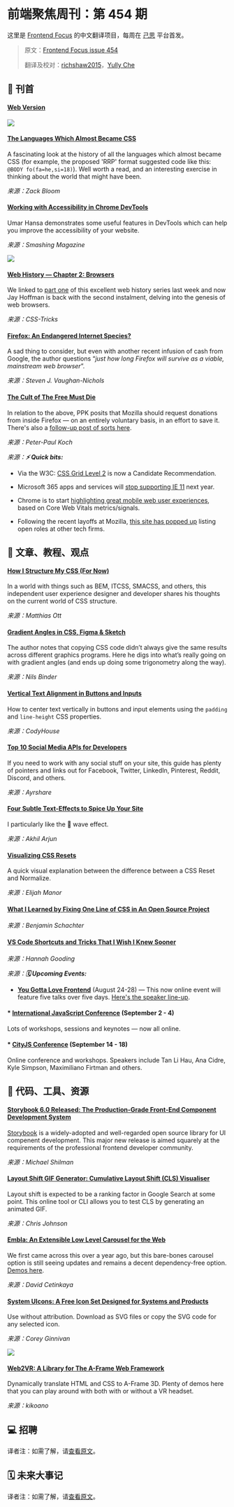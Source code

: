 # 前端聚焦周刊：第 454 期

这里是 [Frontend Focus](https://frontendfoc.us/latest) 的中文翻译项目，每周在 [己思](https://ohmyrss.com/?fef) 平台首发。

> 原文：[Frontend Focus issue 454](https://frontendfoc.us/issues/454)
> 
> 翻译及校对：[richshaw2015](https://github.com/richshaw2015)，[Yully Che](https://github.com/chechebecomestrong)

## 🚀 刊首

#### [Web Version](https://frontendfoc.us/link/93724/rss)

[![](https://res.cloudinary.com/cpress/image/upload/w_1280,e_sharpen:60/v1597833965/sfuxt76wequf9zygm45v.jpg)](https://frontendfoc.us/link/93725/rss)

#### [The Languages Which Almost Became CSS](https://frontendfoc.us/link/93725/rss "eager.io")

A fascinating look at the history of all the languages which almost became CSS (for example, the proposed 'RRP' format suggested code like this: `@BODY fo(fa=he,si=18)`). Well worth a read, and an interesting exercise in thinking about the world that might have been.

*来源：Zack Bloom*

#### [Working with Accessibility in Chrome DevTools](https://frontendfoc.us/link/93726/rss "www.smashingmagazine.com")

Umar Hansa demonstrates some useful features in DevTools which can help you improve the accessibility of your website.

*来源：Smashing Magazine*

[![](https://copm.s3.amazonaws.com/49f1b175.png)](https://frontendfoc.us/link/93727/rss)

#### [Web History — Chapter 2: Browsers](https://frontendfoc.us/link/93728/rss "css-tricks.com")

We linked to [part one](https://frontendfoc.us/link/93729/rss) of this excellent web history series last week and now Jay Hoffman is back with the second instalment, delving into the genesis of web browsers.

*来源：CSS-Tricks*

#### [Firefox: An Endangered Internet Species?](https://frontendfoc.us/link/93730/rss "www.zdnet.com")

A sad thing to consider, but even with another recent infusion of cash from Google, the author questions “_just how long Firefox will survive as a viable, mainstream web browser_”.

*来源：Steven J. Vaughan-Nichols*

#### [The Cult of The Free Must Die](https://frontendfoc.us/link/93731/rss "www.quirksmode.org")

In relation to the above, PPK posits that Mozilla should request donations from inside Firefox — on an entirely voluntary basis, in an effort to save it. There's also a [follow-up post of sorts here](https://frontendfoc.us/link/93732/rss).

*来源：Peter-Paul Koch*

*来源：**⚡️ Quick bits:***

*   Via the W3C: [CSS Grid Level 2](https://frontendfoc.us/link/93733/rss) is now a Candidate Recommendation.

*   Microsoft 365 apps and services will [stop supporting IE 11](https://frontendfoc.us/link/93734/rss) next year.

*   Chrome is to start [highlighting great mobile web user experiences](https://frontendfoc.us/link/93735/rss), based on Core Web Vitals metrics/signals.

*   Following the recent layoffs at Mozilla, [this site has popped up](https://frontendfoc.us/link/93736/rss) listing open roles at other tech firms.

## 📙 文章、教程、观点

#### [How I Structure My CSS (For Now)](https://frontendfoc.us/link/93740/rss "matthiasott.com")

In a world with things such as BEM, ITCSS, SMACSS, and others, this independent user experience designer and developer shares his thoughts on the current world of CSS structure.

*来源：Matthias Ott*

#### [Gradient Angles in CSS, Figma & Sketch](https://frontendfoc.us/link/93741/rss "9elements.com")

The author notes that copying CSS code didn’t always give the same results across different graphics programs. Here he digs into what’s really going on with gradient angles (and ends up doing some trigonometry along the way).

*来源：Nils Binder*

#### [Vertical Text Alignment in Buttons and Inputs](https://frontendfoc.us/link/93743/rss "codyhouse.co")

How to center text vertically in buttons and input elements using the `padding` and `line-height` CSS properties.

*来源：CodyHouse*

#### [Top 10 Social Media APIs for Developers](https://frontendfoc.us/link/93744/rss "www.ayrshare.com")

If you need to work with any social stuff on your site, this guide has plenty of pointers and links out for Facebook, Twitter, LinkedIn, Pinterest, Reddit, Discord, and others.

*来源：Ayrshare*

#### [Four Subtle Text-Effects to Spice Up Your Site](https://frontendfoc.us/link/93745/rss "dev.to")

I particularly like the 🌊 wave effect.

*来源：Akhil Arjun*

#### [Visualizing CSS Resets](https://frontendfoc.us/link/93746/rss "elijahmanor.com")

A quick visual explanation between the difference between a CSS Reset and Normalize.

*来源：Elijah Manor*

#### [What I Learned by Fixing One Line of CSS in An Open Source Project](https://frontendfoc.us/link/93747/rss "css-tricks.com")

*来源：Benjamin Schachter*

#### [VS Code Shortcuts and Tricks That I Wish I Knew Sooner](https://frontendfoc.us/link/93748/rss "dev.to")

*来源：Hannah Gooding*

*来源：**🗓 Upcoming Events:***

*   **[You Gotta Love Frontend](https://frontendfoc.us/link/93749/rss)** (August 24-28) — This now online event will feature five talks over five days. [Here's the speaker line-up](https://frontendfoc.us/link/93750/rss).

#### *   **[International JavaScript Conference](https://frontendfoc.us/link/93751/rss)** (September 2 - 4)

Lots of workshops, sessions and keynotes — now all online.

#### *   **[CityJS Conference](https://frontendfoc.us/link/93758/rss)** (September 14 - 18)

Online conference and workshops. Speakers include Tan Li Hau, Ana Cidre, Kyle Simpson, Maximiliano Firtman and others.

## 🔧 代码、工具、资源

#### [Storybook 6.0 Released: The Production-Grade Front-End Component Development System](https://frontendfoc.us/link/93763/rss "medium.com")

[Storybook](https://frontendfoc.us/link/93764/rss) is a widely-adopted and well-regarded open source library for UI compenent development. This major new release is aimed squarely at the requirements of the professional frontend developer community.

*来源：Michael Shilman*

#### [Layout Shift GIF Generator: Cumulative Layout Shift (CLS) Visualiser](https://frontendfoc.us/link/93752/rss "defaced.dev")

Layout shift is expected to be a ranking factor in Google Search at some point. This online tool or CLI allows you to test CLS by generating an animated GIF.

*来源：Chris Johnson*

#### [Embla: An Extensible Low Level Carousel for the Web](https://frontendfoc.us/link/93753/rss "davidcetinkaya.github.io")

We first came across this over a year ago, but this bare-bones carousel option is still seeing updates and remains a decent dependency-free option. [Demos here](https://frontendfoc.us/link/93754/rss).

*来源：David Cetinkaya*

#### [System UIcons: A Free Icon Set Designed for Systems and Products](https://frontendfoc.us/link/93756/rss "systemuicons.com")

Use without attribution. Download as SVG files or copy the SVG code for any selected icon.

*来源：Corey Ginnivan*

[![](https://res.cloudinary.com/cpress/image/upload/w_1280,e_sharpen:60/v1597834403/yhpagjprjcj9icuwxox5.jpg)](https://frontendfoc.us/link/93757/rss)

#### [Web2VR: A Library for The A-Frame Web Framework](https://frontendfoc.us/link/93757/rss "github.com")

Dynamically translate HTML and CSS to A-Frame 3D. Plenty of demos here that you can play around with both with or without a VR headset.

*来源：kikoano*

## 💻 招聘

译者注：如需了解，请[查看原文](https://frontendfoc.us/issues/454)。

## 🗓 未来大事记

译者注：如需了解，请[查看原文](https://frontendfoc.us/issues/454)。

